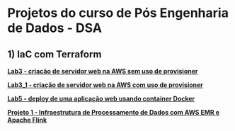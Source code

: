 # Projetos do curso de Pós Engenharia de Dados - DSA

## 1) IaC com Terraform
**[Lab3 - criação de servidor web na AWS sem uso de provisioner](https://github.com/benedictorimola/Pos_Engenharia_Dados_DSA/tree/main/0_projetos/1_iac_terraform/Projeto_1_lab3)**

**[Lab3_1 - criação de servidor web na AWS com uso de provisioner](https://github.com/benedictorimola/Pos_Engenharia_Dados_DSA/tree/main/0_projetos/1_iac_terraform/Projeto_2_lab3)**

**[Lab5 - deploy de uma aplicação web usando container Docker](https://github.com/benedictorimola/Pos_Engenharia_Dados_DSA/tree/main/0_projetos/1_iac_terraform/labs/Projeto_0_lab5)**

**[Projeto 1 - Infraestrutura de Processamento de Dados com AWS EMR e Apache Flink](https://github.com/benedictorimola/Pos_Engenharia_Dados_DSA/tree/main/0_projetos/1_iac_terraform/projetos/projeto-1)**
